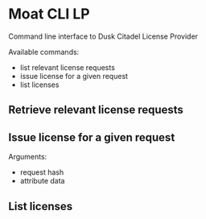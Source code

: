 # Moat CLI LP

Command line interface to Dusk Citadel License Provider

Available commands:

- list relevant license requests
- issue license for a given request
- list licenses

## Retrieve relevant license requests

## Issue license for a given request

Arguments:
- request hash
- attribute data

## List licenses
